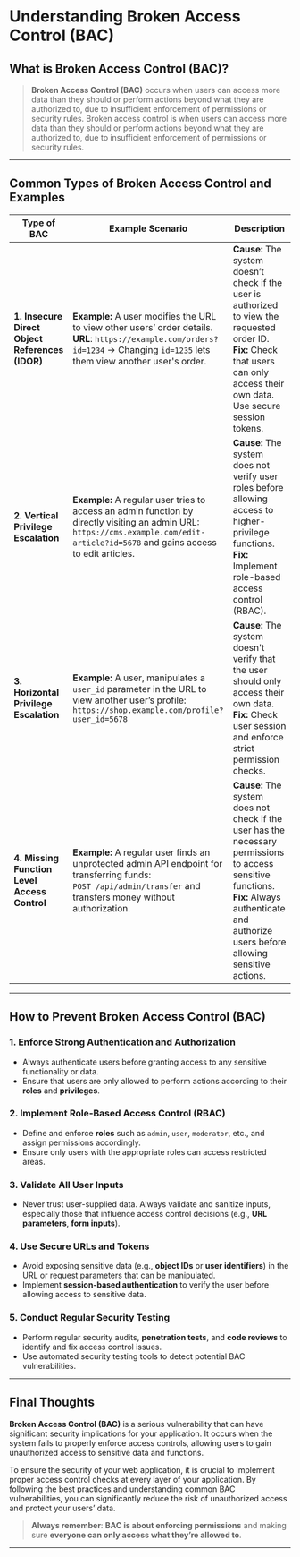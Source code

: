 # **Understanding Broken Access Control (BAC)**

## What is **Broken Access Control (BAC)**?

> **Broken Access Control (BAC)** occurs  when users can access more data than they should or perform actions beyond what they are authorized to, due to insufficient enforcement of permissions or security rules.
> Broken access control is when users can access more data than they should or perform actions beyond what they are authorized to, due to insufficient enforcement of permissions or security rules.

---

## **Common Types of Broken Access Control and Examples**

| **Type of BAC**                         | **Example Scenario**                                                                                                                                           | **Description**                                                                                                                                                                  |
|-----------------------------------------|---------------------------------------------------------------------------------------------------------------------------------------------------------------|----------------------------------------------------------------------------------------------------------------------------------------------------------------------------------|
| **1. Insecure Direct Object References (IDOR)** | **Example:** A user modifies the URL to view other users’ order details. <br> **URL**: `https://example.com/orders?id=1234` → Changing `id=1235` lets them view another user's order. | **Cause:** The system doesn’t check if the user is authorized to view the requested order ID. <br> **Fix:** Check that users can only access their own data. Use secure session tokens. |
| **2. Vertical Privilege Escalation**     | **Example:** A regular user tries to access an admin function by directly visiting an admin URL: <br> `https://cms.example.com/edit-article?id=5678` and gains access to edit articles. | **Cause:** The system does not verify user roles before allowing access to higher-privilege functions. <br> **Fix:** Implement role-based access control (RBAC). |
| **3. Horizontal Privilege Escalation**   | **Example:** A user, manipulates a `user_id` parameter in the URL to view another user’s profile: <br> `https://shop.example.com/profile?user_id=5678` | **Cause:** The system doesn't verify that the user should only access their own data. <br> **Fix:** Check user session and enforce strict permission checks. |
| **4. Missing Function Level Access Control** | **Example:** A regular user finds an unprotected admin API endpoint for transferring funds: <br> `POST /api/admin/transfer` and transfers money without authorization. | **Cause:** The system does not check if the user has the necessary permissions to access sensitive functions. <br> **Fix:** Always authenticate and authorize users before allowing sensitive actions. |

---

## **How to Prevent Broken Access Control (BAC)**

### **1. Enforce Strong Authentication and Authorization**
- Always authenticate users before granting access to any sensitive functionality or data.
- Ensure that users are only allowed to perform actions according to their **roles** and **privileges**.

### **2. Implement Role-Based Access Control (RBAC)**
- Define and enforce **roles** such as `admin`, `user`, `moderator`, etc., and assign permissions accordingly.
- Ensure only users with the appropriate roles can access restricted areas.

### **3. Validate All User Inputs**
- Never trust user-supplied data. Always validate and sanitize inputs, especially those that influence access control decisions (e.g., **URL parameters**, **form inputs**).

### **4. Use Secure URLs and Tokens**
- Avoid exposing sensitive data (e.g., **object IDs** or **user identifiers**) in the URL or request parameters that can be manipulated.
- Implement **session-based authentication** to verify the user before allowing access to sensitive data.

### **5. Conduct Regular Security Testing**
- Perform regular security audits, **penetration tests**, and **code reviews** to identify and fix access control issues.
- Use automated security testing tools to detect potential BAC vulnerabilities.

---

## **Final Thoughts**

**Broken Access Control (BAC)** is a serious vulnerability that can have significant security implications for your application. It occurs when the system fails to properly enforce access controls, allowing users to gain unauthorized access to sensitive data and functions.

To ensure the security of your web application, it is crucial to implement proper access control checks at every layer of your application. By following the best practices and understanding common BAC vulnerabilities, you can significantly reduce the risk of unauthorized access and protect your users’ data.

> **Always remember**: **BAC is about enforcing permissions** and making sure **everyone can only access what they’re allowed to**.

---



